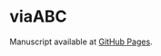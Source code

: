 # viaABC

Manuscript available at [GitHub Pages](https://github.com/jp4474/viaABC_manuscript/blob/main/Generative%20Language%20Modeling%20for%20Causal%20Inference%20on%20Dynamical%20Data/Park_etal.pdf).

